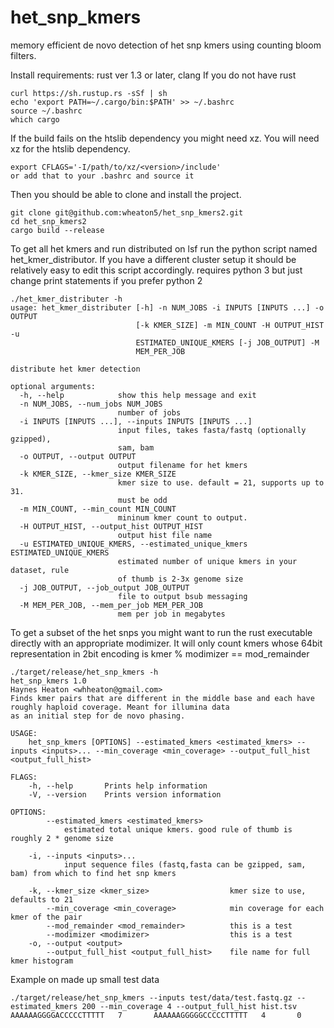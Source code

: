 # het_snp_kmers
memory efficient de novo detection of het snp kmers using counting bloom filters.

Install requirements: rust ver 1.3 or later, clang
If you do not have rust
```
curl https://sh.rustup.rs -sSf | sh
echo 'export PATH=~/.cargo/bin:$PATH' >> ~/.bashrc
source ~/.bashrc
which cargo
```
If the build fails on the htslib dependency you might need xz. You will need xz for the htslib dependency. 
```
export CFLAGS='-I/path/to/xz/<version>/include'
or add that to your .bashrc and source it
```
Then you should be able to clone and install the project.
```
git clone git@github.com:wheaton5/het_snp_kmers2.git
cd het_snp_kmers2
cargo build --release
```
To get all het kmers and run distributed on lsf run the python script named het_kmer_distributor. If you have a different cluster setup it should be relatively easy to edit this script accordingly. 
requires python 3 but just change print statements if you prefer python 2
```
./het_kmer_distributer -h
usage: het_kmer_distributer [-h] -n NUM_JOBS -i INPUTS [INPUTS ...] -o OUTPUT
                            [-k KMER_SIZE] -m MIN_COUNT -H OUTPUT_HIST -u
                            ESTIMATED_UNIQUE_KMERS [-j JOB_OUTPUT] -M
                            MEM_PER_JOB

distribute het kmer detection

optional arguments:
  -h, --help            show this help message and exit
  -n NUM_JOBS, --num_jobs NUM_JOBS
                        number of jobs
  -i INPUTS [INPUTS ...], --inputs INPUTS [INPUTS ...]
                        input files, takes fasta/fastq (optionally gzipped),
                        sam, bam
  -o OUTPUT, --output OUTPUT
                        output filename for het kmers
  -k KMER_SIZE, --kmer_size KMER_SIZE
                        kmer size to use. default = 21, supports up to 31.
                        must be odd
  -m MIN_COUNT, --min_count MIN_COUNT
                        mininum kmer count to output.
  -H OUTPUT_HIST, --output_hist OUTPUT_HIST
                        output hist file name
  -u ESTIMATED_UNIQUE_KMERS, --estimated_unique_kmers ESTIMATED_UNIQUE_KMERS
                        estimated number of unique kmers in your dataset, rule
                        of thumb is 2-3x genome size
  -j JOB_OUTPUT, --job_output JOB_OUTPUT
                        file to output bsub messaging
  -M MEM_PER_JOB, --mem_per_job MEM_PER_JOB
                        mem per job in megabytes

```

To get a subset of the het snps you might want to run the rust executable directly with an appropriate modimizer. It will only count kmers whose 64bit representation in 2bit encoding is kmer % modimizer == mod_remainder
```
./target/release/het_snp_kmers -h
het_snp_kmers 1.0
Haynes Heaton <whheaton@gmail.com>
Finds kmer pairs that are different in the middle base and each have roughly haploid coverage. Meant for illumina data
as an initial step for de novo phasing.

USAGE:
    het_snp_kmers [OPTIONS] --estimated_kmers <estimated_kmers> --inputs <inputs>... --min_coverage <min_coverage> --output_full_hist <output_full_hist>

FLAGS:
    -h, --help       Prints help information
    -V, --version    Prints version information

OPTIONS:
        --estimated_kmers <estimated_kmers>
            estimated total unique kmers. good rule of thumb is roughly 2 * genome size

    -i, --inputs <inputs>...
            input sequence files (fastq,fasta can be gzipped, sam, bam) from which to find het snp kmers

    -k, --kmer_size <kmer_size>                  kmer size to use, defaults to 21
        --min_coverage <min_coverage>            min coverage for each kmer of the pair
        --mod_remainder <mod_remainder>          this is a test
        --modimizer <modimizer>                  this is a test
    -o, --output <output>
        --output_full_hist <output_full_hist>    file name for full kmer histogram
```


Example on made up small test data
```
./target/release/het_snp_kmers --inputs test/data/test.fastq.gz --estimated_kmers 200 --min_coverage 4 --output_full_hist hist.tsv
AAAAAAGGGGACCCCCTTTTT   7       AAAAAAGGGGGCCCCCTTTTT   4       0
```
